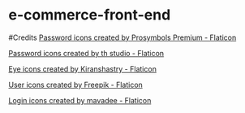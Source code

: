 # e-commerce-front-end

#Credits
<a href="https://www.flaticon.com/free-icons/password" title="password icons">Password icons created by Prosymbols Premium - Flaticon</a>

<a href="https://www.flaticon.com/free-icons/password" title="password icons">Password icons created by th studio - Flaticon</a>

<a href="https://www.flaticon.com/free-icons/eye" title="eye icons">Eye icons created by Kiranshastry - Flaticon</a>

<a href="https://www.flaticon.com/free-icons/user" title="user icons">User icons created by Freepik - Flaticon</a>

<a href="https://www.flaticon.com/free-icons/login" title="login icons">Login icons created by mavadee - Flaticon</a>


